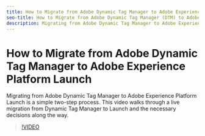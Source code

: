 ```yaml
---
title: How to Migrate from Adobe Dynamic Tag Manager to Adobe Experience Platform Launch
seo-title: How to Migrate from Adobe Dynamic Tag Manager (DTM) to Adobe Launch
description: Migrating from Adobe Dynamic Tag Manager to Adobe Experience Platform Launch is a simple two-step process. This video walks through a live migration from Dynamic Tag Manager to Launch and the necessary decisions along the way.
---
```


# How to Migrate from Adobe Dynamic Tag Manager to Adobe Experience Platform Launch

Migrating from Adobe Dynamic Tag Manager to Adobe Experience Platform Launch is a simple two-step process. This video walks through a live migration from Dynamic Tag Manager to Launch and the necessary decisions along the way.

>[!VIDEO](https://video.tv.adobe.com/v/25861?quality=12)